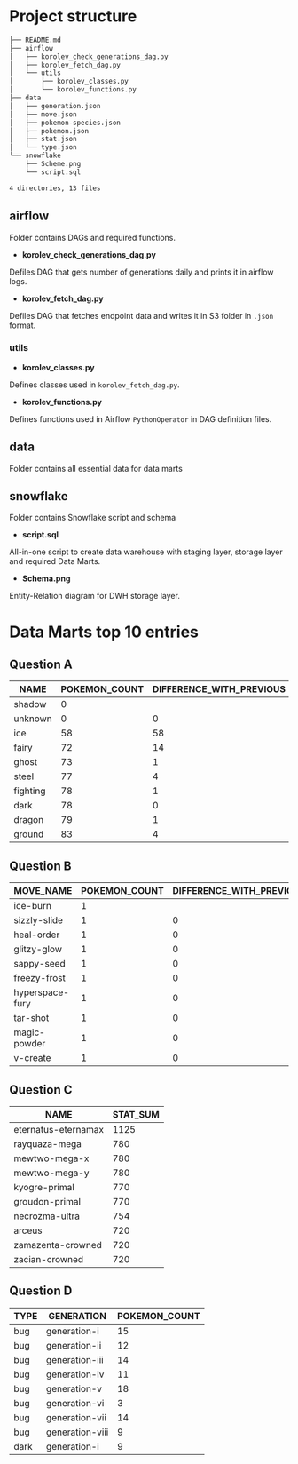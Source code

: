 # Project structure
```bash
├── README.md
├── airflow
│   ├── korolev_check_generations_dag.py
│   ├── korolev_fetch_dag.py
│   └── utils
│       ├── korolev_classes.py
│       └── korolev_functions.py
├── data
│   ├── generation.json
│   ├── move.json
│   ├── pokemon-species.json
│   ├── pokemon.json
│   ├── stat.json
│   └── type.json
└── snowflake
    ├── Scheme.png
    └── script.sql

4 directories, 13 files
```
## airflow
Folder contains DAGs and required functions.

- **korolev_check_generations_dag.py**

Defiles DAG that gets number of generations daily and prints it in airflow logs.

- **korolev_fetch_dag.py**

Defiles DAG that fetches endpoint data and writes it in S3 folder in `.json` format.

### utils
- **korolev_classes.py**

Defines classes used in `korolev_fetch_dag.py`.

- **korolev_functions.py**

Defines functions used in Airflow `PythonOperator` in DAG definition files.

## data
Folder contains all essential data for data marts
## snowflake
Folder contains Snowflake script and schema
- **script.sql**

All-in-one script to create data warehouse with staging layer, storage layer and required Data Marts.
- **Schema.png**

Entity-Relation diagram for DWH storage layer.
# Data Marts top 10 entries
## Question A

| NAME     | POKEMON_COUNT | DIFFERENCE_WITH_PREVIOUS | DIFFERENCE_WITH_NEXT |
|----------|---------------|--------------------------|----------------------|
| shadow   | 0             |                          | 0                    |
| unknown  | 0             | 0                        | 58                   |
| ice      | 58            | 58                       | 14                   |
| fairy    | 72            | 14                       | 1                    |
| ghost    | 73            | 1                        | 4                    |
| steel    | 77            | 4                        | 1                    |
| fighting | 78            | 1                        | 0                    |
| dark     | 78            | 0                        | 1                    |
| dragon   | 79            | 1                        | 4                    |
| ground   | 83            | 4                        | 2                    |

## Question B

| MOVE_NAME       | POKEMON_COUNT | DIFFERENCE_WITH_PREVIOUS | DIFFERENCE_WITH_NEXT |
|-----------------|---------------|--------------------------|----------------------|
| ice-burn        | 1             |                          | 0                    |
| sizzly-slide    | 1             | 0                        | 0                    |
| heal-order      | 1             | 0                        | 0                    |
| glitzy-glow     | 1             | 0                        | 0                    |
| sappy-seed      | 1             | 0                        | 0                    |
| freezy-frost    | 1             | 0                        | 0                    |
| hyperspace-fury | 1             | 0                        | 0                    |
| tar-shot        | 1             | 0                        | 0                    |
| magic-powder    | 1             | 0                        | 0                    |
| v-create        | 1             | 0                        | 0                    |

## Question C

| NAME                | STAT_SUM |
|---------------------|----------|
| eternatus-eternamax | 1125     |
| rayquaza-mega       | 780      |
| mewtwo-mega-x       | 780      |
| mewtwo-mega-y       | 780      |
| kyogre-primal       | 770      |
| groudon-primal      | 770      |
| necrozma-ultra      | 754      |
| arceus              | 720      |
| zamazenta-crowned   | 720      |
| zacian-crowned      | 720      |

## Question D

| TYPE     | GENERATION      | POKEMON_COUNT |
|----------|-----------------|---------------|
| bug      | generation-i    | 15            |
| bug      | generation-ii   | 12            |
| bug      | generation-iii  | 14            |
| bug      | generation-iv   | 11            |
| bug      | generation-v    | 18            |
| bug      | generation-vi   | 3             |
| bug      | generation-vii  | 14            |
| bug      | generation-viii | 9             |
| dark     | generation-i    | 9             |
